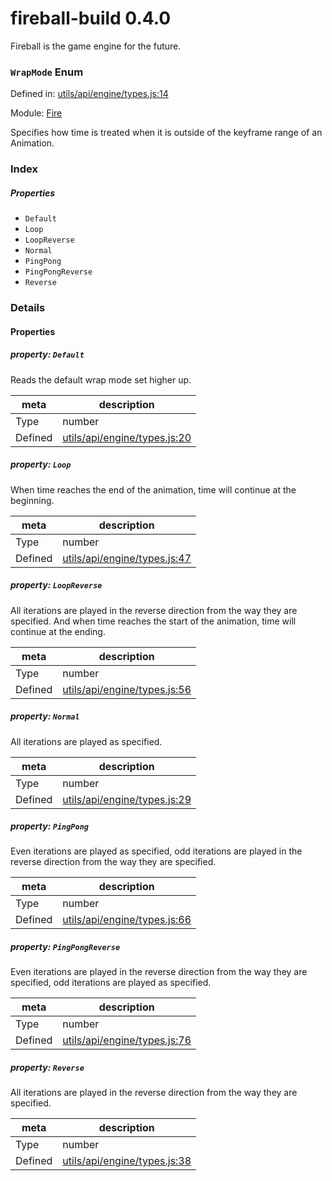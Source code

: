
# fireball-build 0.4.0

Fireball is the game engine for the future.

### `WrapMode` Enum


Defined in: [utils/api/engine/types.js:14](../files/utils/api/engine/types.js.js)

Module: [Fire](../modules/Fire.md)




Specifies how time is treated when it is outside of the keyframe range of an Animation.

### Index

##### Properties
  - `Default`
  - `Loop`
  - `LoopReverse`
  - `Normal`
  - `PingPong`
  - `PingPongReverse`
  - `Reverse`


### Details

#### Properties


##### property: `Default`

Reads the default wrap mode set higher up.

| meta | description |
|------|-------------|
| Type | number |
| Defined | [utils/api/engine/types.js:20](../files/utils_api_engine_types.js.md#l20) |




##### property: `Loop`

When time reaches the end of the animation, time will continue at the beginning.

| meta | description |
|------|-------------|
| Type | number |
| Defined | [utils/api/engine/types.js:47](../files/utils_api_engine_types.js.md#l47) |




##### property: `LoopReverse`

All iterations are played in the reverse direction from the way they are specified.
And when time reaches the start of the animation, time will continue at the ending.

| meta | description |
|------|-------------|
| Type | number |
| Defined | [utils/api/engine/types.js:56](../files/utils_api_engine_types.js.md#l56) |




##### property: `Normal`

All iterations are played as specified.

| meta | description |
|------|-------------|
| Type | number |
| Defined | [utils/api/engine/types.js:29](../files/utils_api_engine_types.js.md#l29) |




##### property: `PingPong`

Even iterations are played as specified, odd iterations are played in the reverse direction from the way they
are specified.

| meta | description |
|------|-------------|
| Type | number |
| Defined | [utils/api/engine/types.js:66](../files/utils_api_engine_types.js.md#l66) |




##### property: `PingPongReverse`

Even iterations are played in the reverse direction from the way they are specified, odd iterations are played
as specified.

| meta | description |
|------|-------------|
| Type | number |
| Defined | [utils/api/engine/types.js:76](../files/utils_api_engine_types.js.md#l76) |




##### property: `Reverse`

All iterations are played in the reverse direction from the way they are specified.

| meta | description |
|------|-------------|
| Type | number |
| Defined | [utils/api/engine/types.js:38](../files/utils_api_engine_types.js.md#l38) |



